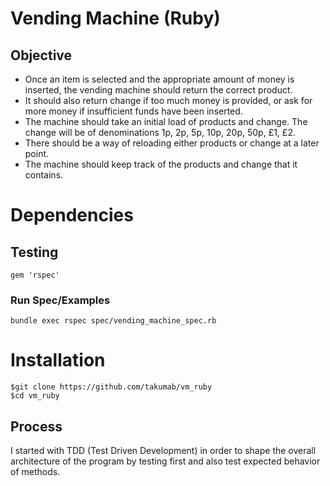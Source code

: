 # Vending Machine (Ruby)


## Objective

- Once an item is selected and the appropriate amount of money is inserted, the vending machine should return the correct product.
- It should also return change if too much money is provided, or ask for more money if insufficient funds have been inserted.
- The machine should take an initial load of products and change. The change will be of denominations 1p, 2p, 5p, 10p, 20p, 50p, £1, £2.
- There should be a way of reloading either products or change at a later point.
- The machine should keep track of the products and change that it contains.

# Dependencies

## Testing
```
gem 'rspec'
```
### Run Spec/Examples
`bundle exec rspec spec/vending_machine_spec.rb`

# Installation
```
$git clone https://github.com/takumab/vm_ruby
$cd vm_ruby
```
## Process
I started with TDD (Test Driven Development) in order to shape the overall architecture
of the program by testing first and also test expected behavior of methods.  
